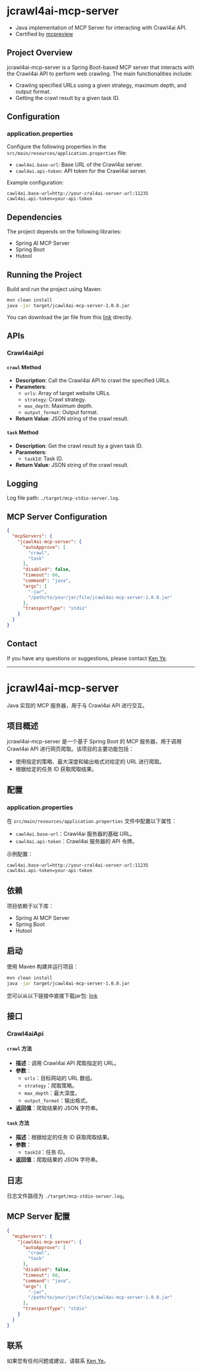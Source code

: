 # jcrawl4ai-mcp-server

- Java implementation of MCP Server for interacting with Crawl4ai API.
- Certified by [mcpreview](https://mcpreview.com/mcp-servers/rainyheart/jcrawl4ai-mcp-server)


## Project Overview

jcrawl4ai-mcp-server is a Spring Boot-based MCP server that interacts with the Crawl4ai API to perform web crawling. The main functionalities include:

- Crawling specified URLs using a given strategy, maximum depth, and output format.
- Getting the crawl result by a given task ID.

## Configuration

### application.properties

Configure the following properties in the `src/main/resources/application.properties` file:

- `cawl4ai.base-url`: Base URL of the Crawl4ai server.
- `cawl4ai.api-token`: API token for the Crawl4ai server.

Example configuration:
```properties
cawl4ai.base-url=http://your-cral4ai-server-url:11235
cawl4ai.api-token=your-api-token
```

## Dependencies

The project depends on the following libraries:

- Spring AI MCP Server
- Spring Boot
- Hutool

## Running the Project

Build and run the project using Maven:

```sh
mvn clean install
java -jar target/jcawl4ai-mcp-server-1.0.0.jar
```

You can download the jar file from this [link](https://github-registry-files.githubusercontent.com/969807736/78982980-2371-11f0-9074-8f75756ab435?X-Amz-Algorithm=AWS4-HMAC-SHA256&X-Amz-Credential=AKIAVCODYLSA53PQK4ZA%2F20250427%2Fus-east-1%2Fs3%2Faws4_request&X-Amz-Date=20250427T061314Z&X-Amz-Expires=300&X-Amz-Signature=4069fd1d4dca48407ba3bfd5ee4a236eeaa67e284c97eda6bff4f3490fafdfc8&X-Amz-SignedHeaders=host&response-content-disposition=filename%3Djcrawl4ai-mcp-server-1.0.0.jar&response-content-type=application%2Foctet-stream) directly.

## APIs

### Crawl4aiApi

#### `crawl` Method

- **Description**: Call the Crawl4ai API to crawl the specified URLs.
- **Parameters**:
  - `urls`: Array of target website URLs.
  - `strategy`: Crawl strategy.
  - `max_depth`: Maximum depth.
  - `output_format`: Output format.
- **Return Value**: JSON string of the crawl result.

#### `task` Method

- **Description**: Get the crawl result by a given task ID.
- **Parameters**:
  - `taskId`: Task ID.
- **Return Value**: JSON string of the crawl result.

## Logging

Log file path: `./target/mcp-stdio-server.log`.

## MCP Server Configuration

``` Json
{
  "mcpServers": {
    "jcawl4ai-mcp-server": {
      "autoApprove": [
        "crawl",
        "task"
      ],
      "disabled": false,
      "timeout": 60,
      "command": "java",
      "args": [
        "-jar",
        "/path/to/your/jar/file/jcawl4ai-mcp-server-1.0.0.jar"
      ],
      "transportType": "stdio"
    }
  }
}
```

## Contact

If you have any questions or suggestions, please contact [Ken Ye](mailto:yjz_work@126.com).

---

# jcrawl4ai-mcp-server

Java 实现的 MCP 服务器，用于与 Crawl4ai API 进行交互。

## 项目概述

jcrawl4ai-mcp-server 是一个基于 Spring Boot 的 MCP 服务器，用于调用 Crawl4ai API 进行网页爬取。该项目的主要功能包括：

- 使用指定的策略、最大深度和输出格式对给定的 URL 进行爬取。
- 根据给定的任务 ID 获取爬取结果。

## 配置

### application.properties

在 `src/main/resources/application.properties` 文件中配置以下属性：

- `cawl4ai.base-url`：Crawl4ai 服务器的基础 URL。
- `cawl4ai.api-token`：Crawl4ai 服务器的 API 令牌。

示例配置：
```properties
cawl4ai.base-url=http://your-cral4ai-server-url:11235
cawl4ai.api-token=your-api-token
```

## 依赖

项目依赖于以下库：

- Spring AI MCP Server
- Spring Boot
- Hutool

## 启动

使用 Maven 构建并运行项目：

```sh
mvn clean install
java -jar target/jcawl4ai-mcp-server-1.0.0.jar
```

您可以从以下链接中直接下载jar包: [link](https://github-registry-files.githubusercontent.com/969807736/78982980-2371-11f0-9074-8f75756ab435?X-Amz-Algorithm=AWS4-HMAC-SHA256&X-Amz-Credential=AKIAVCODYLSA53PQK4ZA%2F20250427%2Fus-east-1%2Fs3%2Faws4_request&X-Amz-Date=20250427T061314Z&X-Amz-Expires=300&X-Amz-Signature=4069fd1d4dca48407ba3bfd5ee4a236eeaa67e284c97eda6bff4f3490fafdfc8&X-Amz-SignedHeaders=host&response-content-disposition=filename%3Djcrawl4ai-mcp-server-1.0.0.jar&response-content-type=application%2Foctet-stream)

## 接口

### Crawl4aiApi

#### `crawl` 方法

- **描述**：调用 Crawl4ai API 爬取指定的 URL。
- **参数**：
  - `urls`：目标网站的 URL 数组。
  - `strategy`：爬取策略。
  - `max_depth`：最大深度。
  - `output_format`：输出格式。
- **返回值**：爬取结果的 JSON 字符串。

#### `task` 方法

- **描述**：根据给定的任务 ID 获取爬取结果。
- **参数**：
  - `taskId`：任务 ID。
- **返回值**：爬取结果的 JSON 字符串。

## 日志

日志文件路径为 `./target/mcp-stdio-server.log`。


## MCP Server 配置

``` Json
{
  "mcpServers": {
    "jcawl4ai-mcp-server": {
      "autoApprove": [
        "crawl",
        "task"
      ],
      "disabled": false,
      "timeout": 60,
      "command": "java",
      "args": [
        "-jar",
        "/path/to/your/jar/file/jcawl4ai-mcp-server-1.0.0.jar"
      ],
      "transportType": "stdio"
    }
  }
}
```

## 联系

如果您有任何问题或建议，请联系 [Ken Ye](mailto:yjz_work@126.com)。
